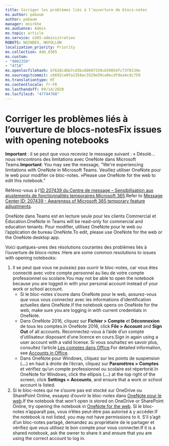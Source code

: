 ```yaml
---
title: Corriger les problèmes liés à l’ouverture de blocs-notes
ms.author: pebaum
author: pebaum
manager: mnirkhe
ms.audience: Admin
ms.topic: article
ms.service: o365-administration
ROBOTS: NOINDEX, NOFOLLOW
localization_priority: Priority
ms.collection: Adm_O365
ms.custom:
- "9002359"
- "4718"
ms.openlocfilehash: b7628cdbb7cd3bc60b97339cb59854fc73f0139e
ms.sourcegitcommit: c6692ce0fa1358ec3529e59ca0ecdfdea4cdc759
ms.translationtype: HT
ms.contentlocale: fr-FR
ms.lasthandoff: 09/14/2020
ms.locfileid: "47744768"
---
```

# <a name="fix-issues-with-opening-notebooks"></a><span data-ttu-id="88d58-102">Corriger les problèmes liés à l’ouverture de blocs-notes</span><span class="sxs-lookup"><span data-stu-id="88d58-102">Fix issues with opening notebooks</span></span>

<span data-ttu-id="88d58-103">**Important** : il se peut que vous receviez le message suivant : « Désolé... nous rencontrons des limitations avec OneNote dans Microsoft Teams.</span><span class="sxs-lookup"><span data-stu-id="88d58-103">**Important**: You may see the message, "We're experiencing limitations with OneNote in Microsoft Teams.</span></span> <span data-ttu-id="88d58-104">Veuillez utiliser OneNote pour le web pour modifier ce bloc-notes. »</span><span class="sxs-lookup"><span data-stu-id="88d58-104">Please use OneNote for the web to edit this notebook."</span></span>

<span data-ttu-id="88d58-105">Référez-vous à l’[ID 207439 du Centre de message – Sensibilisation aux ajustements de fonctionnalités temporaires Microsoft 365](https://admin.microsoft.com/Adminportal/Home?source=applauncher#MessageCenter?id=MC207439).</span><span class="sxs-lookup"><span data-stu-id="88d58-105">Refer to [Message Center ID: 207439 - Awareness of Microsoft 365 temporary feature adjustments](https://admin.microsoft.com/Adminportal/Home?source=applauncher#MessageCenter?id=MC207439).</span></span>

<span data-ttu-id="88d58-106">OneNote dans Teams est en lecture seule pour les clients Commercial et Éducation.</span><span class="sxs-lookup"><span data-stu-id="88d58-106">OneNote in Teams will be read-only for commercial and education tenants.</span></span> <span data-ttu-id="88d58-107">Pour modifier, utilisez OneNote pour le web ou l’application de bureau OneNote.</span><span class="sxs-lookup"><span data-stu-id="88d58-107">To edit, please use OneNote for the web or the OneNote desktop app.</span></span>

<span data-ttu-id="88d58-108">Voici quelques-unes des résolutions courantes des problèmes liés à l’ouverture de blocs-notes :</span><span class="sxs-lookup"><span data-stu-id="88d58-108">Here are some common resolutions to issues with opening notebooks:</span></span>

1. <span data-ttu-id="88d58-109">Il se peut que vous ne puissiez pas ouvrir le bloc-notes, car vous êtes connecté avec votre compte personnel au lieu de votre compte professionnel ou scolaire.</span><span class="sxs-lookup"><span data-stu-id="88d58-109">You may not be able to open the notebook because you are logged in with your personal account instead of your work or school account.</span></span>
    - <span data-ttu-id="88d58-110">Si le bloc-notes s’ouvre dans OneNote pour le web, assurez-vous que vous vous connectez avec les informations d’identification actuelles dans OneNote.</span><span class="sxs-lookup"><span data-stu-id="88d58-110">If the notebook opens on OneNote for the web, make sure you are logging in with current credentials in OneNote.</span></span>
    - <span data-ttu-id="88d58-111">Dans OneNote 2016, cliquez sur **Fichier > Compte** et **Déconnexion** de tous les comptes.</span><span class="sxs-lookup"><span data-stu-id="88d58-111">In OneNote 2016, click **File > Account** and **Sign Out** of all accounts.</span></span> <span data-ttu-id="88d58-112">Reconnectez-vous à l’aide d’un compte d’utilisateur disposant d’une licence en cours.</span><span class="sxs-lookup"><span data-stu-id="88d58-112">Sign in again using a user account with a valid license.</span></span> <span data-ttu-id="88d58-113">Si vous souhaitez en savoir plus, consultez l’article [Les comptes dans Office](https://support.office.com/article/accounts-in-office-628ea040-f265-49de-b986-be09c3ebf8a9).</span><span class="sxs-lookup"><span data-stu-id="88d58-113">For detailed information, see [Accounts in Office](https://support.office.com/article/accounts-in-office-628ea040-f265-49de-b986-be09c3ebf8a9).</span></span> 
    - <span data-ttu-id="88d58-114">Dans OneNote pour Windows, cliquez sur les points de suspension (**...**) en haut à droite de l’écran, cliquez sur **Paramètres > Comptes** et vérifiez qu’un compte professionnel ou scolaire est répertorié.</span><span class="sxs-lookup"><span data-stu-id="88d58-114">In OneNote for Windows, click the ellipsis (**…**) at the top right of the screen, click **Settings > Accounts**, and ensure that a work or school account is listed.</span></span> 
2. <span data-ttu-id="88d58-115">Si le bloc-notes qui ne s’ouvre pas est stocké sur OneDrive ou SharePoint Online, essayez d’ouvrir le bloc-notes dans [OneNote pour le web](https://onenote.com).</span><span class="sxs-lookup"><span data-stu-id="88d58-115">If the notebook that won't open is stored on OneDrive or SharePoint Online, try opening the notebook in [OneNote for the web](https://onenote.com).</span></span> <span data-ttu-id="88d58-116">Si le bloc-notes n’apparaît pas, vous n’êtes peut-être pas autorisé à y accéder.</span><span class="sxs-lookup"><span data-stu-id="88d58-116">If the notebook is not listed, you may not have permissions to it.</span></span> <span data-ttu-id="88d58-117">S’il s’agit d’un bloc-notes partagé, demandez au propriétaire de le partager et vérifiez que vous utilisez le bon compte pour vous connecter.</span><span class="sxs-lookup"><span data-stu-id="88d58-117">If it is a shared notebook, ask the owner to share it and ensure that you are using the correct account to log in.</span></span>

